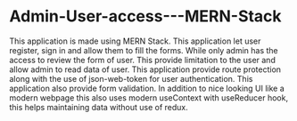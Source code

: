 # Admin-User-access---MERN-Stack
This application is made using MERN Stack. This application let user register, sign in and allow them to fill the forms. While only admin has the access to review the form of user. This provide limitation to the user and allow admin to read data of user. This application provide route protection along with the use of json-web-token for user authentication. This application also provide form validation. In addition to nice looking UI like a modern webpage this also uses modern useContext with useReducer hook, this helps maintaining data without use of redux.
